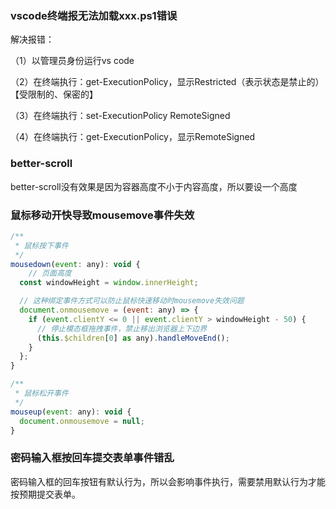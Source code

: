 ### vscode终端报无法加载xxx.ps1错误
解决报错：

（1）以管理员身份运行vs code

（2）在终端执行：get-ExecutionPolicy，显示Restricted（表示状态是禁止的）  【受限制的、保密的】

（3）在终端执行：set-ExecutionPolicy RemoteSigned 

（4）在终端执行：get-ExecutionPolicy，显示RemoteSigned
### better-scroll
better-scroll没有效果是因为容器高度不小于内容高度，所以要设一个高度

### 鼠标移动开快导致mousemove事件失效

```js
/**
 * 鼠标按下事件
 */
mousedown(event: any): void {
    // 页面高度
  const windowHeight = window.innerHeight;

  // 这种绑定事件方式可以防止鼠标快速移动时mousemove失效问题
  document.onmousemove = (event: any) => {
    if (event.clientY <= 0 || event.clientY > windowHeight - 50) {
      // 停止模态框拖拽事件，禁止移出浏览器上下边界
      (this.$children[0] as any).handleMoveEnd();
    }
  };
}

/**
 * 鼠标松开事件
 */
mouseup(event: any): void {
  document.onmousemove = null;
}
```

### 密码输入框按回车提交表单事件错乱
密码输入框的回车按钮有默认行为，所以会影响事件执行，需要禁用默认行为才能按预期提交表单。
